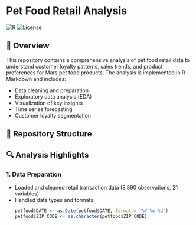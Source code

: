 # Pet Food Retail Analysis

![R](https://img.shields.io/badge/language-R-blue.svg)
![License](https://img.shields.io/badge/license-MIT-green.svg)

## 📌 Overview

This repository contains a comprehensive analysis of pet food retail data to understand customer loyalty patterns, sales trends, and product preferences for Mars pet food products. The analysis is implemented in R Markdown and includes:

- Data cleaning and preparation
- Exploratory data analysis (EDA)
- Visualization of key insights
- Time series forecasting
- Customer loyalty segmentation

## 📂 Repository Structure

## 🔍 Analysis Highlights

### 1. Data Preparation
- Loaded and cleaned retail transaction data (8,890 observations, 21 variables)
- Handled data types and formats:
  ```r
  petfood$DATE <- as.Date(petfood$DATE, format = "%Y-%m-%d")
  petfood$ZIP_CODE <- as.character(petfood$ZIP_CODE)
